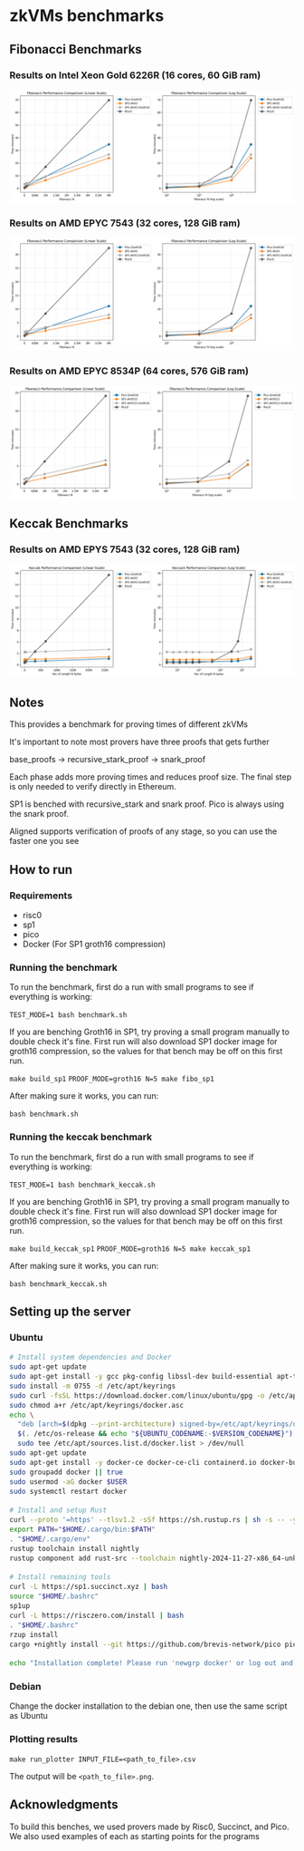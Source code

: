 # zkVMs benchmarks

## Fibonacci Benchmarks

### Results on Intel Xeon Gold 6226R (16 cores, 60 GiB ram)

![Benchmark Results on Xeon Gold 6226R](bench_results/17_feb_25_xeon6226R_16c_60gb.png)

### Results on AMD EPYC 7543 (32 cores, 128 GiB ram)

![Benchmark Results on EPYC 7543](bench_results/18_feb_25_epyc7543_32c_128gb.png)

### Results on AMD EPYC 8534P (64 cores, 576 GiB ram)

![Benchmark Results on EPYC 8534P](bench_results/18_feb_25_epyc8534p_64c_576gb.png)

## Keccak Benchmarks

### Results on AMD EPYS 7543 (32 cores, 128 GiB ram)

![Benchmark Results on EPYC 7543](bench_results/keccak_20_feb_25_epyc7543_32c_128gb.png)

## Notes

This provides a benchmark for proving times of different zkVMs

It's important to note most provers have three proofs that gets further

base_proofs -> recursive_stark_proof -> snark_proof

Each phase adds more proving times and reduces proof size. The final step is only needed to verify directly in Ethereum.

SP1 is benched with recursive_stark and snark proof. Pico is always using the snark proof. 

Aligned supports verification of proofs of any stage, so you can use the faster one you see

## How to run

### Requirements

- risc0
- sp1
- pico
- Docker (For SP1 groth16 compression)

### Running the benchmark


To run the benchmark, first do a run with small programs to see if everything is working:

```TEST_MODE=1 bash benchmark.sh```


If you are benching Groth16 in SP1, try proving a small program manually to double check it's fine. First run will also download SP1 docker image for groth16 compression, so the values for that bench may be off on this first run.

```make build_sp1```
```PROOF_MODE=groth16 N=5 make fibo_sp1```


After making sure it works, you can run:

```bash benchmark.sh```

### Running the keccak benchmark

To run the benchmark, first do a run with small programs to see if everything is working:

```TEST_MODE=1 bash benchmark_keccak.sh```

If you are benching Groth16 in SP1, try proving a small program manually to double check it's fine. First run will also download SP1 docker image for groth16 compression, so the values for that bench may be off on this first run.

```make build_keccak_sp1```
```PROOF_MODE=groth16 N=5 make keccak_sp1```

After making sure it works, you can run:

```bash benchmark_keccak.sh```


## Setting up the server

### Ubuntu


```sh
# Install system dependencies and Docker
sudo apt-get update
sudo apt-get install -y gcc pkg-config libssl-dev build-essential apt-transport-https ca-certificates curl software-properties-common
sudo install -m 0755 -d /etc/apt/keyrings
sudo curl -fsSL https://download.docker.com/linux/ubuntu/gpg -o /etc/apt/keyrings/docker.asc
sudo chmod a+r /etc/apt/keyrings/docker.asc
echo \
  "deb [arch=$(dpkg --print-architecture) signed-by=/etc/apt/keyrings/docker.asc] https://download.docker.com/linux/ubuntu \
  $(. /etc/os-release && echo "${UBUNTU_CODENAME:-$VERSION_CODENAME}") stable" | \
  sudo tee /etc/apt/sources.list.d/docker.list > /dev/null
sudo apt-get update
sudo apt-get install -y docker-ce docker-ce-cli containerd.io docker-buildx-plugin docker-compose-plugin
sudo groupadd docker || true
sudo usermod -aG docker $USER
sudo systemctl restart docker

# Install and setup Rust
curl --proto '=https' --tlsv1.2 -sSf https://sh.rustup.rs | sh -s -- -y
export PATH="$HOME/.cargo/bin:$PATH"
. "$HOME/.cargo/env"
rustup toolchain install nightly
rustup component add rust-src --toolchain nightly-2024-11-27-x86_64-unknown-linux-gnu

# Install remaining tools
curl -L https://sp1.succinct.xyz | bash
source "$HOME/.bashrc"
sp1up
curl -L https://risczero.com/install | bash
. "$HOME/.bashrc"
rzup install
cargo +nightly install --git https://github.com/brevis-network/pico pico-cli

echo "Installation complete! Please run 'newgrp docker' or log out and back in to use Docker without sudo."
```
### Debian

Change the docker installation to the debian one, then use the same script as Ubuntu

### Plotting results

```shell
make run_plotter INPUT_FILE=<path_to_file>.csv
```

The output will be `<path_to_file>.png`.

## Acknowledgments

To build this benches, we used provers made by Risc0, Succinct, and Pico. We also used examples of each as starting points for the programs
